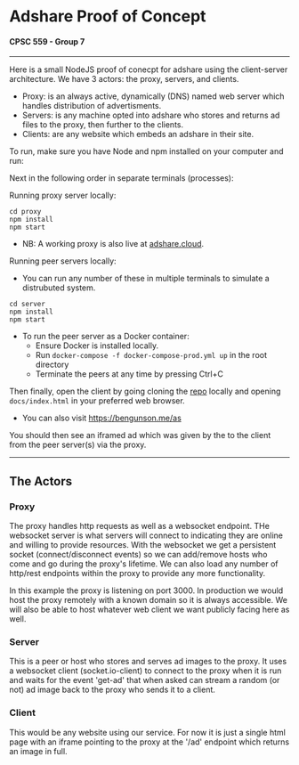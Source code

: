 # Adshare Proof of Concept
#### CPSC 559 - Group 7
___

Here is a small NodeJS proof of conecpt for adshare using the client-server architecture. We have 3 actors: the proxy, servers, and clients.

- Proxy: is an always active, dynamically (DNS) named web server which handles distribution of advertisments.
- Servers: is any machine opted into adshare who stores and returns ad files to the proxy, then further to the clients.
- Clients: are any website which embeds an adshare in their site.

To run, make sure you have Node and npm installed on your computer and run:

Next in the following order in separate terminals (processes):

Running proxy server locally:
```
cd proxy
npm install
npm start
```
- NB: A working proxy is also live at [adshare.cloud](http://adshare.cloud).

Running peer servers locally:
- You can run any number of these in multiple terminals to simulate a distrubuted system.
```
cd server
npm install
npm start
```
- To run the peer server as a Docker container:
    - Ensure Docker is installed locally.
    - Run `docker-compose -f docker-compose-prod.yml up` in the root directory
    - Terminate the peers at any time by pressing Ctrl+C 

Then finally, open the client by going cloning the [repo](https://github.com/bgunson/as) locally and opening `docs/index.html` in your preferred web browser. 
- You can also visit https://bengunson.me/as

You should then see an iframed ad which was given by the to the client from the peer server(s) via the proxy.

___

## The Actors

### Proxy
The proxy handles http requests as well as a websocket endpoint. THe websocket server is what servers will connect to indicating they are online and willing to provide resources. With the websocket we get a persistent socket (connect/disconnect events) so we can add/remove hosts who come and go during the proxy's lifetime. We can also load any number of http/rest endpoints within the proxy to provide any more functionality.

In this example the proxy is listening on port 3000. In production we would host the proxy remotely with a known domain so it is always accessible. We will also be able to host whatever web client we want publicly facing here as well.

### Server
This is a peer or host who stores and serves ad images to the proxy. It uses a websocket client (socket.io-client) to connect to the proxy when it is run and waits for the event 'get-ad' that when asked can stream a random (or not) ad image back to the proxy who sends it to a client.

### Client
This would be any website using our service. For now it is just a single html page with an iframe pointing to the proxy at the '/ad' endpoint which returns an image in full.
